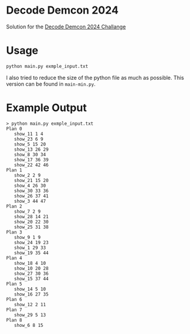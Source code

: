 # Decode Demcon 2024

Solution for the [Decode Demcon 2024 Challange](https://mailing.demcon.com/lp/decode-demcon-challenge-festival-schedule-generator)

# Usage


```bash
python main.py exmple_input.txt
```

I also tried to reduce the size of the python file as much as possible. This version can be found in `main-min.py`.

# Example Output

```
> python main.py exmple_input.txt
Plan 0
   show_11 1 4
   show_23 6 9
   show_5 15 20
   show_13 26 29
   show_8 30 34
   show_17 36 39
   show_22 42 46
Plan 1
   show_2 2 9
   show_21 15 20
   show_4 26 30
   show_30 33 36
   show_26 37 41
   show_3 44 47
Plan 2
   show_7 2 9
   show_28 14 21
   show_20 22 30
   show_25 31 38
Plan 3
   show_9 1 9
   show_24 19 23
   show_1 29 33
   show_19 35 44
Plan 4
   show_18 4 10
   show_10 20 28
   show_27 30 36
   show_15 37 44
Plan 5
   show_14 5 10
   show_16 27 35
Plan 6
   show_12 2 11
Plan 7
   show_29 5 13
Plan 8
   show_6 8 15
```
